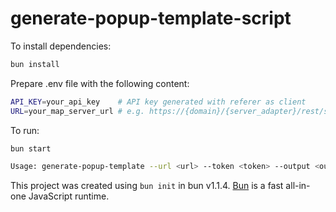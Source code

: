 # generate-popup-template-script

To install dependencies:

```bash
bun install
```

Prepare .env file with the following content:

```bash
API_KEY=your_api_key    # API key generated with referer as client
URL=your_map_server_url # e.g. https://{domain}/{server_adapter}/rest/services/{service_name}/MapServer
```

To run:

```bash
bun start

Usage: generate-popup-template --url <url> --token <token> --output <output>
```

This project was created using `bun init` in bun v1.1.4. [Bun](https://bun.sh) is a fast all-in-one JavaScript runtime.
